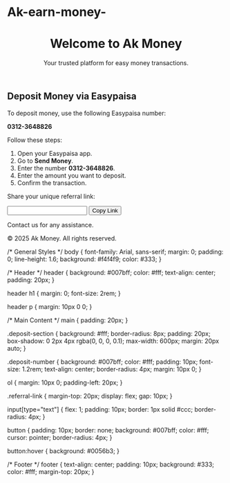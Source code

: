 # Ak-earn-money-<!DOCTYPE html>
<html lang="en">
<head>
  <meta charset="UTF-8">
  <meta name="viewport" content="width=device-width, initial-scale=1.0">
  <title>Ak Money</title>
  <link rel="stylesheet" href="styles.css">
</head>
<body>
  <header>
    <h1>Welcome to Ak Money</h1>
    <p>Your trusted platform for easy money transactions.</p>
  </header>
  <main>
    <section class="deposit-section">
      <h2>Deposit Money via Easypaisa</h2>
      <p>To deposit money, use the following Easypaisa number:</p>
      <div class="deposit-number">
        <strong>0312-3648826</strong>
      </div>
      <p>Follow these steps:</p>
      <ol>
        <li>Open your Easypaisa app.</li>
        <li>Go to <strong>Send Money</strong>.</li>
        <li>Enter the number <strong>0312-3648826</strong>.</li>
        <li>Enter the amount you want to deposit.</li>
        <li>Confirm the transaction.</li>
      </ol>
      <p>Share your unique referral link:</p>
      <div class="referral-link">
        <input type="text" id="referralUrl" readonly>
        <button onclick="copyReferralLink()">Copy Link</button>
      </div>
      <p>Contact us for any assistance.</p>
    </section>
  </main>
  <footer>
    <p>&copy; 2025 Ak Money. All rights reserved.</p>
  </footer>

  <script>
    function generateReferralCode() {
      const chars = 'ABCDEFGHIJKLMNOPQRSTUVWXYZabcdefghijklmnopqrstuvwxyz0123456789';
      let code = '';
      for (let i = 0; i < 8; i++) {
        code += chars.charAt(Math.floor(Math.random() * chars.length));
      }
      return code;
    }

    const referralCode = generateReferralCode();
    const referralUrl = `https://www.cccooo.in/?spread=${referralCode}`;
    document.getElementById('referralUrl').value = referralUrl;

    function copyReferralLink() {
      const copyText = document.getElementById('referralUrl');
      copyText.select();
      navigator.clipboard.writeText(copyText.value)
        .then(() => alert('Copied to clipboard: ' + copyText.value))
        .catch(err => alert('Failed to copy: ' + err));
    }
  </script>
</body>
</html>
/* General Styles */
body {
  font-family: Arial, sans-serif;
  margin: 0;
  padding: 0;
  line-height: 1.6;
  background: #f4f4f9;
  color: #333;
}

/* Header */
header {
  background: #007bff;
  color: #fff;
  text-align: center;
  padding: 20px;
}

header h1 {
  margin: 0;
  font-size: 2rem;
}

header p {
  margin: 10px 0 0;
}

/* Main Content */
main {
  padding: 20px;
}

.deposit-section {
  background: #fff;
  border-radius: 8px;
  padding: 20px;
  box-shadow: 0 2px 4px rgba(0, 0, 0, 0.1);
  max-width: 600px;
  margin: 20px auto;
}

.deposit-number {
  background: #007bff;
  color: #fff;
  padding: 10px;
  font-size: 1.2rem;
  text-align: center;
  border-radius: 4px;
  margin: 10px 0;
}

ol {
  margin: 10px 0;
  padding-left: 20px;
}

.referral-link {
  margin-top: 20px;
  display: flex;
  gap: 10px;
}

input[type="text"] {
  flex: 1;
  padding: 10px;
  border: 1px solid #ccc;
  border-radius: 4px;
}

button {
  padding: 10px;
  border: none;
  background: #007bff;
  color: #fff;
  cursor: pointer;
  border-radius: 4px;
}

button:hover {
  background: #0056b3;
}

/* Footer */
footer {
  text-align: center;
  padding: 10px;
  background: #333;
  color: #fff;
  margin-top: 20px;
}
